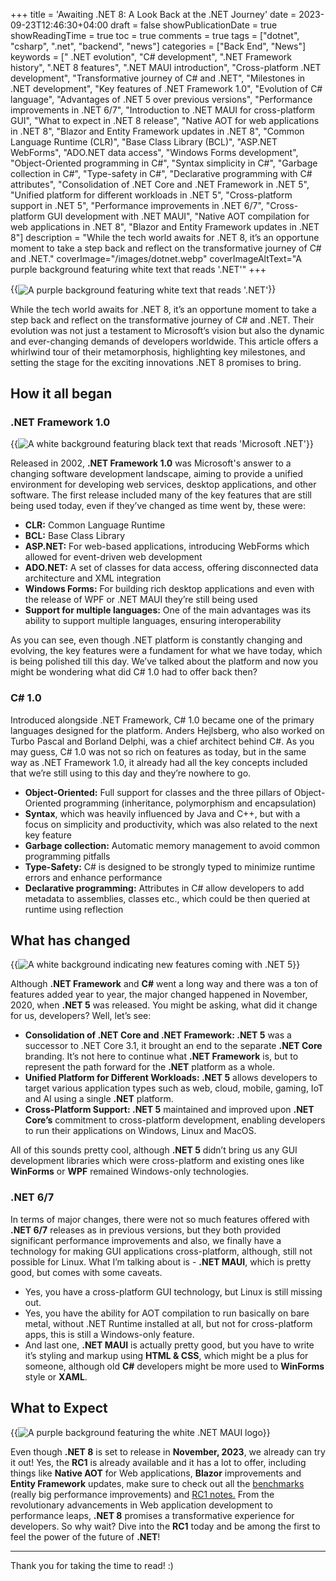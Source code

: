 +++
title = 'Awaiting .NET 8: A Look Back at the .NET Journey'
date = 2023-09-23T12:46:30+04:00
draft = false
showPublicationDate = true
showReadingTime = true
toc = true
comments = true
tags = ["dotnet", "csharp", ".net", "backend", "news"]
categories = ["Back End", "News"]
keywords = [" .NET evolution", "C# development", ".NET Framework history", ".NET 8 features", ".NET MAUI introduction", "Cross-platform .NET development", "Transformative journey of C# and .NET", "Milestones in .NET development", "Key features of .NET Framework 1.0", "Evolution of C# language", "Advantages of .NET 5 over previous versions", "Performance improvements in .NET 6/7", "Introduction to .NET MAUI for cross-platform GUI", "What to expect in .NET 8 release", "Native AOT for web applications in .NET 8", "Blazor and Entity Framework updates in .NET 8", "Common Language Runtime (CLR)", "Base Class Library (BCL)", "ASP.NET WebForms", "ADO.NET data access", "Windows Forms development", "Object-Oriented programming in C#", "Syntax simplicity in C#", "Garbage collection in C#", "Type-safety in C#", "Declarative programming with C# attributes", "Consolidation of .NET Core and .NET Framework in .NET 5", "Unified platform for different workloads in .NET 5", "Cross-platform support in .NET 5", "Performance improvements in .NET 6/7", "Cross-platform GUI development with .NET MAUI", "Native AOT compilation for web applications in .NET 8", "Blazor and Entity Framework updates in .NET 8"]
description = "While the tech world awaits for .NET 8, it’s an opportune moment to take a step back and reflect on the transformative journey of C# and .NET."
coverImage="/images/dotnet.webp"
coverImageAltText="A purple background featuring white text that reads '.NET'"
+++

{{<img src="/images/dotnet.webp" align="center" alt="A purple background featuring white text that reads '.NET'" >}}<br>

While the tech world awaits for .NET 8, it’s an opportune moment to take a step back and reflect on the transformative journey of C# and .NET. Their evolution was not just a testament to Microsoft’s vision but also the dynamic and ever-changing demands of developers worldwide. This article offers a whirlwind tour of their metamorphosis, highlighting key milestones, and setting the stage for the exciting innovations .NET 8 promises to bring.

## How it all began

### .NET Framework 1.0

{{<img src="/images/dotnet_old.webp" alt="A white background featuring black text that reads 'Microsoft .NET'">}}

Released in 2002, **.NET Framework 1.0** was Microsoft's answer to a changing software development landscape, aiming to provide a unified environment for developing web services, desktop applications, and other software. The first release included many of the key features that are still being used today, even if they’ve changed as time went by, these were:

- **CLR:** Common Language Runtime
- **BCL:** Base Class Library
- **ASP.NET:** For web-based applications, introducing WebForms which allowed for event-driven web development
- **ADO.NET:** A set of classes for data access, offering disconnected data architecture and XML integration
- **Windows Forms:** For building rich desktop applications and even with the release of WPF or .NET MAUI they’re still being used
- **Support for multiple languages:** One of the main advantages was its ability to support multiple languages, ensuring interoperability

As you can see, even though .NET platform is constantly changing and evolving, the key features were a fundament for what we have today, which is being polished till this day. We’ve talked about the platform and now you might be wondering what did C# 1.0 had to offer back then?

### C# 1.0

Introduced alongside .NET Framework, C# 1.0 became one of the primary languages designed for the platform. Anders Hejlsberg, who also worked on Turbo Pascal and Borland Delphi, was a chief architect behind C#. As you may guess, C# 1.0 was not so rich on features as today, but in the same way as .NET Framework 1.0, it already had all the key concepts included that we’re still using to this day and they’re nowhere to go.

- **Object-Oriented:** Full support for classes and the three pillars of Object-Oriented programming (inheritance, polymorphism and encapsulation)
- **Syntax**, which was heavily influenced by Java and C++, but with a focus on simplicity and productivity, which was also related to the next key feature
- **Garbage collection:** Automatic memory management to avoid common programming pitfalls
- **Type-Safety:** C# is designed to be strongly typed to minimize runtime errors and enhance performance
- **Declarative programming:** Attributes in C# allow developers to add metadata to assemblies, classes etc., which could be then queried at runtime using reflection

## What has changed

{{<img src="/images/dotnet_5.webp" alt="A white background indicating new features coming with .NET 5">}}

Although **.NET Framework** and **C#** went a long way and there was a ton of features added year to year, the major changed happened in November, 2020, when **.NET 5** was released. You might be asking, what did it change for us, developers? Well, let’s see:

- **Consolidation of .NET Core and .NET Framework: .NET 5** was a successor to .NET Core 3.1, it brought an end to the separate **.NET Core** branding. It’s not here to continue what **.NET Framework** is, but to represent the path forward for the **.NET** platform as a whole.
- **Unified Platform for Different Workloads: .NET 5** allows developers to target various application types such as web, cloud, mobile, gaming, IoT and AI using a single **.NET** platform.
- **Cross-Platform Support: .NET 5** maintained and improved upon **.NET Core’s** commitment to cross-platform development, enabling developers to run their applications on Windows, Linux and MacOS.

All of this sounds pretty cool, although **.NET 5** didn’t bring us any GUI development libraries which were cross-platform and existing ones like **WinForms** or **WPF** remained Windows-only technologies.

### .NET 6/7

In terms of major changes, there were not so much features offered with **.NET 6/7** releases as in previous versions, but they both provided significant performance improvements and also, we finally have a technology for making GUI applications cross-platform, although, still not possible for Linux. What I’m talking about is - **.NET MAUI**, which is pretty good, but comes with some caveats.

- Yes, you have a cross-platform GUI technology, but Linux is still missing out.
- Yes, you have the ability for AOT compilation to run basically on bare metal, without .NET Runtime installed at all, but not for cross-platform apps, this is still a Windows-only feature.
- And last one, **.NET MAUI** is actually pretty good, but you have to write it’s styling and markup using **HTML & CSS**, which might be a plus for someone, although old **C#** developers might be more used to **WinForms** style or **XAML**.

## What to Expect

{{<img src="/images/dotnet_maui.webp" alt="A purple background featuring the white .NET MAUI logo" >}}

Even though **.NET 8** is set to release in **November, 2023**, we already can try it out! Yes, the **RC1** is already available and it has a lot to offer, including things like **Native AOT** for Web applications, **Blazor** improvements and **Entity Framework** updates, make sure to check out all the [benchmarks](https://devblogs.microsoft.com/dotnet/performance-improvements-in-net-8/) (really big performance improvements) and [RC1 notes.](https://devblogs.microsoft.com/dotnet/announcing-dotnet-8-rc1/) From the revolutionary advancements in Web application development to performance leaps, **.NET 8** promises a transformative experience for developers. So why wait? Dive into the **RC1** today and be among the first to feel the power of the future of **.NET**!

<hr class="border-gray-300 dark:border-gray-600 my-4">

Thank you for taking the time to read! :)
